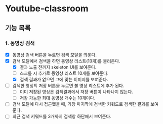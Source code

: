 # Youtube-classroom

## 기능 목록

### 1. 동영상 검색

- [x] 동영상 검색 버튼을 누르면 검색 모달을 띄운다.
- [x] 검색 모달에서 검색을 하면 동영상 리스트(10개)를 불러온다.
  - [x] 결과 노출 전까지 skeleton UI를 보여준다.
  - [ ] 스크롤 시 추가로 동영상 리스트 10개를 보여준다.
  - [x] 검색 결과가 없으면 그에 맞는 이미지를 보여준다.
- [ ] 검색한 영상의 저장 버튼을 누르면 볼 영상 리스트에 추가 된다.
  - [ ] 이미 저장된 영상은 검색결과에서 저장 버튼이 나타나지 않는다.
  - [ ] 저장 가능한 최대 동영상 개수는 10개이다.
- [ ] 검색 모달에 다시 접근했을 때, 가장 마지막에 검색한 키워드로 검색한 결과를 보여준다.
- [ ] 최근 검색 키워드를 3개까지 검색창 하단에서 보여준다.
